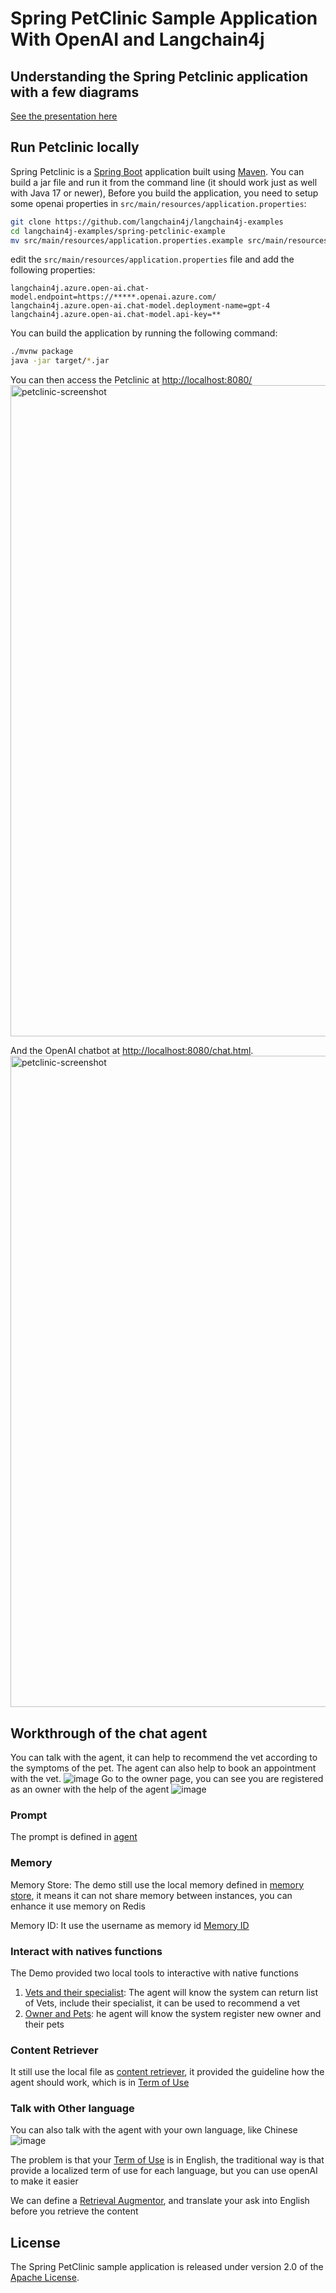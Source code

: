 # Spring PetClinic Sample Application With OpenAI and Langchain4j

## Understanding the Spring Petclinic application with a few diagrams

[See the presentation here](https://speakerdeck.com/michaelisvy/spring-petclinic-sample-application)

## Run Petclinic locally

Spring Petclinic is a [Spring Boot](https://spring.io/guides/gs/spring-boot) application built
using [Maven](https://spring.io/guides/gs/maven/). You can build a jar
file and run it from the command line (it should work just as well with Java 17 or newer), Before you build the application, you need to setup some openai properties in `src/main/resources/application.properties`:
```bash
git clone https://github.com/langchain4j/langchain4j-examples
cd langchain4j-examples/spring-petclinic-example
mv src/main/resources/application.properties.example src/main/resources/application.properties
```

edit the `src/main/resources/application.properties` file and add the following properties:
```properties
langchain4j.azure.open-ai.chat-model.endpoint=https://*****.openai.azure.com/
langchain4j.azure.open-ai.chat-model.deployment-name=gpt-4
langchain4j.azure.open-ai.chat-model.api-key=**
```

You can build the application by running the following command:
```bash
./mvnw package
java -jar target/*.jar
```

You can then access the Petclinic at <http://localhost:8080/>
<img width="1042" alt="petclinic-screenshot" src="https://github.com/showpune/spring-petclinic-langchain4j/assets/1787505/52878caa-8bdd-48c4-a2e7-193f68054c3e">

And the OpenAI chatbot at <http://localhost:8080/chat.html>.
<img width="1042" alt="petclinic-screenshot" src="https://github.com/showpune/spring-petclinic-langchain4j/assets/1787505/11caef70-6411-4e72-9ae9-4902fb8ac96b">

## Workthrough of the chat agent
You can talk with the agent, it can help to recommend the vet according to the symptoms of the pet. The agent can also help to book an appointment with the vet.
![image](https://github.com/showpune/spring-petclinic-langchain4j/assets/1787505/e158ca83-0ada-4f8c-8843-6055b9cb017f)
Go to the owner page, you can see you are registered as an owner with the help of the agent
![image](https://github.com/showpune/spring-petclinic-langchain4j/assets/1787505/e7da4ede-5405-437d-a35f-fcd60af45ba7)

### Prompt
The prompt is defined in [agent](https://github.com/showpune/spring-petclinic-langchain4j/blob/master/src/main/java/org/springframework/samples/petclinic/chat/Agent.java)

### Memory
Memory Store: The demo still use the local memory defined in [memory store](https://github.com/showpune/spring-petclinic-langchain4j/blob/c95a598f4fdaf68a3f331b32ca42ef5ef95e5c17/src/main/java/org/springframework/samples/petclinic/chat/LocalConfig.java#L39), it means it can not share memory between instances, you can enhance it use memory on Redis

Memory ID: It use the username as memory id [Memory ID](https://github.com/showpune/spring-petclinic-langchain4j/blob/c95a598f4fdaf68a3f331b32ca42ef5ef95e5c17/src/main/java/org/springframework/samples/petclinic/chat/Agent.java#L13)

### Interact with natives functions
The Demo provided two local tools to interactive with native functions
1) [Vets and their specialist](https://github.com/showpune/spring-petclinic-langchain4j/blob/c95a598f4fdaf68a3f331b32ca42ef5ef95e5c17/src/main/java/org/springframework/samples/petclinic/chat/VetTools.java#L41): The agent will know the system can return list of Vets, include their specialist, it can be used to recommend a vet
2) [Owner and Pets](https://github.com/showpune/spring-petclinic-langchain4j/blob/master/src/main/java/org/springframework/samples/petclinic/chat/OwnerTools.java): he agent will know the system register new owner and their pets

### Content Retriever
It still use the local file as [content retriever](https://github.com/showpune/spring-petclinic-langchain4j/blob/c95a598f4fdaf68a3f331b32ca42ef5ef95e5c17/src/main/java/org/springframework/samples/petclinic/chat/LocalConfig.java#L51), it provided the guideline how the agent should work, which is in [Term of Use](https://github.com/showpune/spring-petclinic-langchain4j/blob/master/src/main/resources/petclinic-terms-of-use.txt)

### Talk with Other language
You can also talk with the agent with your own language, like Chinese
![image](https://github.com/showpune/spring-petclinic-langchain4j/assets/1787505/cd2a7a8c-dac5-440f-b7a9-f03239b8735a)

The problem is that your [Term of Use](https://github.com/showpune/spring-petclinic-langchain4j/blob/master/src/main/resources/petclinic-terms-of-use.txt) is in English, the traditional way is that provide a localized term of use for each language, but you can use openAI to make it easier

We can define a [Retrieval Augmentor](https://github.com/showpune/spring-petclinic-langchain4j/blob/c95a598f4fdaf68a3f331b32ca42ef5ef95e5c17/src/main/java/org/springframework/samples/petclinic/chat/AgentConfig.java#L47C21-L47C39), and translate your ask into English before you retrieve the content




## License

The Spring PetClinic sample application is released under version 2.0 of
the [Apache License](https://www.apache.org/licenses/LICENSE-2.0).
